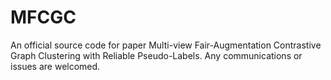 # MFCGC
An official source code for paper Multi-view Fair-Augmentation Contrastive Graph Clustering with Reliable Pseudo-Labels. Any communications or issues are welcomed. 
